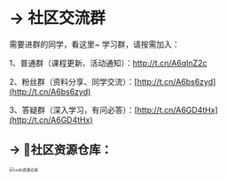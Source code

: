 # → 社区交流群



需要进群的同学，看这里~
学习群，请按需加入：

 1、普通群（课程更新、活动通知）：[http://t.cn/A6qInZ2c ](http://t.cn/A6qInZ2c  )  

 2、粉丝群（资料分享、同学交流）：[http://t.cn/A6bs6zyd](http://t.cn/A6bs6zyd)

3、答疑群（深入学习，有问必答）：[http://t.cn/A6GD4tHx](http://t.cn/A6GD4tHx)



## → 🚀社区资源仓库：
<img src="https://img-blog.csdnimg.cn/20201231105911656.jpg?x-oss-process=image/watermark,type_ZmFuZ3poZW5naGVpdGk,shadow_10,text_aHR0cHM6Ly9ibG9nLmNzZG4ubmV0L3dlaXhpbl80MjMyMTUxNw==,size_16,color_FFFFFF,t_70#pic_center" alt="csdn资源仓库" style="zoom:50%;" />
